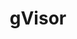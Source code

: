 ---
git: https://github.com/google/gvisor
logohandle: google_gvisor
sort: gvisor
title: gVisor
website: https://github.com/google/gvisor
---
